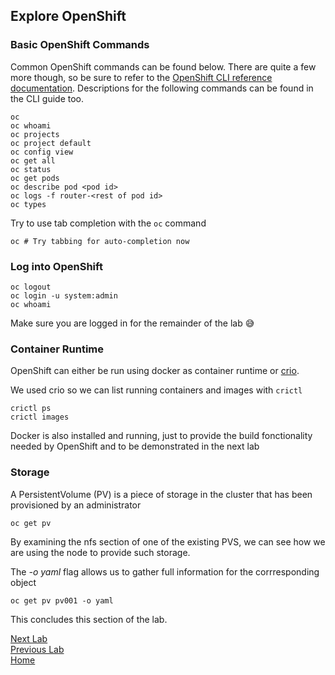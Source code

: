 ## Explore OpenShift

### Basic OpenShift Commands

Common OpenShift commands can be found below. There are quite a few more though, so be sure to refer to the [OpenShift CLI reference documentation](https://docs.openshift.org/latest/cli_reference/basic_cli_operations.html#cli-reference-basic-cli-operations). Descriptions for the following commands can be found in the CLI guide too.

```
oc
oc whoami
oc projects
oc project default
oc config view
oc get all
oc status
oc get pods
oc describe pod <pod id>
oc logs -f router-<rest of pod id>
oc types
```

Try to use tab completion with the `oc` command

```
oc # Try tabbing for auto-completion now
```

### Log into OpenShift

```
oc logout
oc login -u system:admin
oc whoami
```

Make sure you are logged in for the remainder of the lab :sweat_smile:

### Container Runtime 

OpenShift can either be run using docker as container runtime or [crio](https://cri-o.io/).

We used crio so we can list running containers and images with `crictl`

 ```
crictl ps
crictl images
```

Docker is also installed and running, just to provide the build fonctionality needed by OpenShift and to be demonstrated in the next lab

### Storage

A PersistentVolume (PV) is a piece of storage in the cluster that has been provisioned by an administrator

```
oc get pv 
```

By examining the nfs section of one of the existing PVS, we can see how we are using the node to provide such storage.

The *-o yaml* flag allows us to gather full information for the corrresponding object

```
oc get pv pv001 -o yaml
```

This concludes this section of the lab.

[Next Lab](../lab4/lab4.md)\
[Previous Lab](../lab2/lab2.md)\
[Home](../../README.md)

